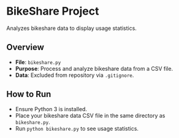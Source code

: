 # BikeShare Project
Analyzes bikeshare data to display usage statistics.

## Overview
- **File**: `bikeshare.py`
- **Purpose**: Process and analyze bikeshare data from a CSV file.
- **Data**: Excluded from repository via `.gitignore`.

## How to Run
- Ensure Python 3 is installed.
- Place your bikeshare data CSV file in the same directory as `bikeshare.py`.
- Run `python bikeshare.py` to see usage statistics.

